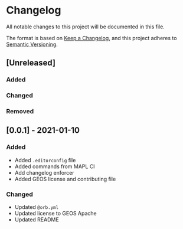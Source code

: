 # Changelog
All notable changes to this project will be documented in this file.

The format is based on [Keep a Changelog](https://keepachangelog.com/en/1.0.0/),
and this project adheres to [Semantic Versioning](https://semver.org/spec/v2.0.0.html).

## [Unreleased]

### Added

### Changed

### Removed

## [0.0.1] - 2021-01-10

### Added
 - Added `.editorconfig` file
 - Added commands from MAPL CI
 - Add changelog enforcer
 - Added GEOS license and contributing file
### Changed
 - Updated `@orb.yml`
 - Updated license to GEOS Apache
 - Updated README

